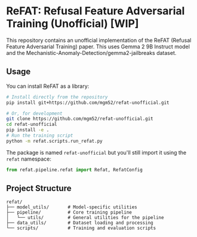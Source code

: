 # ReFAT: Refusal Feature Adversarial Training (Unofficial) [WIP]

This repository contains an unofficial implementation of the ReFAT (Refusal Feature Adversarial Training) paper. This uses Gemma 2 9B Instruct model and the Mechanistic-Anomaly-Detection/gemma2-jailbreaks dataset.

## Usage

You can install ReFAT as a library:

```bash
# Install directly from the repository
pip install git+https://github.com/mgm52/refat-unofficial.git

# Or, for development
git clone https://github.com/mgm52/refat-unofficial.git
cd refat-unofficial
pip install -e .
# Run the training script
python -m refat.scripts.run_refat.py
```

The package is named `refat-unofficial` but you'll still import it using the `refat` namespace:

```python
from refat.pipeline.refat import Refat, RefatConfig
```

## Project Structure

```
refat/
├── model_utils/       # Model-specific utilities
├── pipeline/          # Core training pipeline
│   └── utils/         # General utilities for the pipeline
├── data_utils/        # Dataset loading and processing
└── scripts/           # Training and evaluation scripts
```
